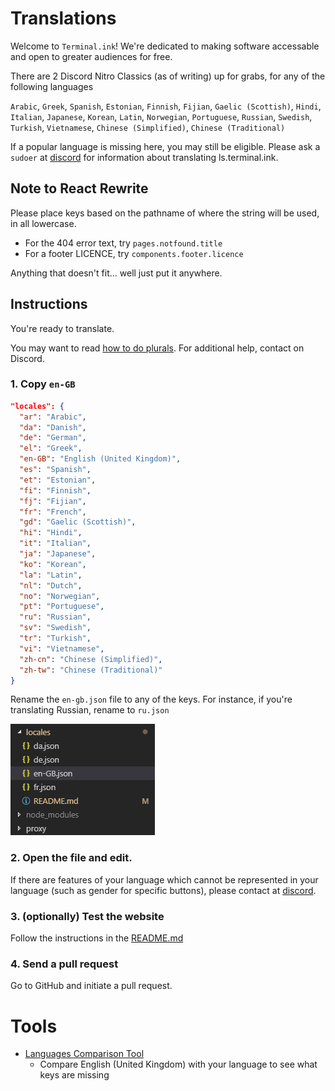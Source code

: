 # Translations
Welcome to `Terminal.ink`!
We're dedicated to making software accessable and open to greater audiences for free.

There are 2 Discord Nitro Classics (as of writing) up for grabs, for any of the following languages

`Arabic`, `Greek`, `Spanish`, `Estonian`, `Finnish`, `Fijian`, `Gaelic (Scottish)`, `Hindi`, `Italian`, `Japanese`, `Korean`, `Latin`, `Norwegian`, `Portuguese`, `Russian`, `Swedish`, `Turkish`, `Vietnamese`, `Chinese (Simplified)`, `Chinese (Traditional)`

If a popular language is missing here, you may still be eligible.
Please ask a `sudoer` at [discord](https://discord.gg/DwBCgta) for information about translating ls.terminal.ink.

## Note to React Rewrite
Please place keys based on the pathname of where the string will be used, in all lowercase.

- For the 404 error text, try `pages.notfound.title`
- For a footer LICENCE, try `components.footer.licence`

Anything that doesn't fit... well just put it anywhere.

## Instructions
You're ready to translate.

You may want to read [how to do plurals](https://formatjs.io/guides/message-syntax/#plural-format).
For additional help, contact on Discord.

### 1. Copy `en-GB`
```json
"locales": {
  "ar": "Arabic",
  "da": "Danish",
  "de": "German",
  "el": "Greek",
  "en-GB": "English (United Kingdom)",
  "es": "Spanish",
  "et": "Estonian",
  "fi": "Finnish",
  "fj": "Fijian",
  "fr": "French",
  "gd": "Gaelic (Scottish)",
  "hi": "Hindi",
  "it": "Italian",
  "ja": "Japanese",
  "ko": "Korean",
  "la": "Latin",
  "nl": "Dutch",
  "no": "Norwegian",
  "pt": "Portuguese",
  "ru": "Russian",
  "sv": "Swedish",
  "tr": "Turkish",
  "vi": "Vietnamese",
  "zh-cn": "Chinese (Simplified)",
  "zh-tw": "Chinese (Traditional)"
}
```

Rename the `en-gb.json` file to any of the keys.
For instance, if you're translating Russian, rename to `ru.json`

![How to rename a JSON file](/.github/rename.gif)

### 2. Open the file and edit.
If there are features of your language which cannot be represented in your language (such as gender for specific buttons), please contact at [discord](https://discord.gg/DwBCgta).

### 3. (optionally) Test the website
Follow the instructions in the [README.md](https://github.com/Terminal/discordapps.dev/tree/ls14)

### 4. Send a pull request
Go to GitHub and initiate a pull request.

# Tools
- [Languages Comparison Tool](https://discordapps.dev/en-GB/languagescomparisontool)
  - Compare English (United Kingdom) with your language to see what keys are missing
